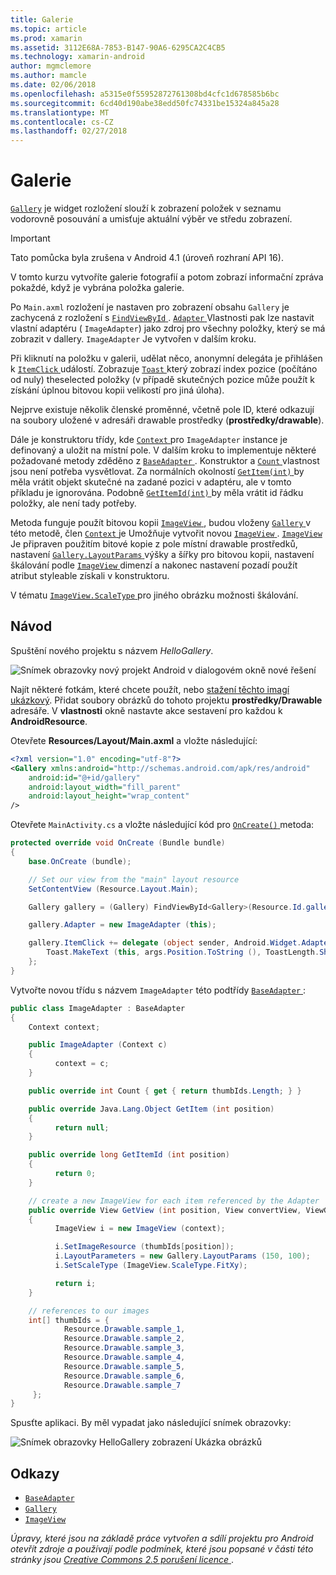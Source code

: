 ```yaml
---
title: Galerie
ms.topic: article
ms.prod: xamarin
ms.assetid: 3112E68A-7853-B147-90A6-6295CA2C4CB5
ms.technology: xamarin-android
author: mgmclemore
ms.author: mamcle
ms.date: 02/06/2018
ms.openlocfilehash: a5315e0f55952872761308bd4cfc1d678585b6bc
ms.sourcegitcommit: 6cd40d190abe38edd50fc74331be15324a845a28
ms.translationtype: MT
ms.contentlocale: cs-CZ
ms.lasthandoff: 02/27/2018
---
```

# <a name="gallery"></a>Galerie

[`Gallery`](https://developer.xamarin.com/api/type/Android.Widget.Gallery/) je widget rozložení slouží k zobrazení položek v seznamu vodorovně posouvání a umisťuje aktuální výběr ve středu zobrazení.

> [!IMPORTANT]
> Tato pomůcka byla zrušena v Android 4.1 (úroveň rozhraní API 16). 

V tomto kurzu vytvoříte galerie fotografií a potom zobrazí informační zpráva pokaždé, když je vybrána položka galerie.

Po `Main.axml` rozložení je nastaven pro zobrazení obsahu `Gallery` je zachycená z rozložení s [ `FindViewById` ](https://developer.xamarin.com/api/member/Android.App.Activity.FindViewById/p/System.Int32/).
[ `Adapter` ](https://developer.xamarin.com/api/property/Android.Widget.AdapterView.RawAdapter/) Vlastnosti pak lze nastavit vlastní adaptéru ( `ImageAdapter`) jako zdroj pro všechny položky, který se má zobrazit v dallery. `ImageAdapter` Je vytvořen v dalším kroku.

Při kliknutí na položku v galerii, udělat něco, anonymní delegáta je přihlášen k [ `ItemClick` ](https://developer.xamarin.com/api/event/Android.Widget.AdapterView.ItemClick/) událostí. Zobrazuje [ `Toast` ](https://developer.xamarin.com/api/type/Android.Widget.Toast/) který zobrazí index pozice (počítáno od nuly) theselected položky (v případě skutečných pozice může použít k získání úplnou bitovou kopii velikostí pro jiná úloha).

Nejprve existuje několik členské proměnné, včetně pole ID, které odkazují na soubory uložené v adresáři drawable prostředky (**prostředky/drawable**).

Dále je konstruktoru třídy, kde [ `Context` ](https://developer.xamarin.com/api/type/Android.Content.Context/) pro `ImageAdapter` instance je definovaný a uložit na místní pole.
V dalším kroku to implementuje některé požadované metody zděděno z [ `BaseAdapter` ](https://developer.xamarin.com/api/type/Android.Widget.BaseAdapter/).
Konstruktor a [ `Count` ](https://developer.xamarin.com/api/property/Android.Widget.BaseAdapter.Count/) vlastnost jsou není potřeba vysvětlovat. Za normálních okolností [ `GetItem(int)` ](https://developer.xamarin.com/api/member/Android.Widget.BaseAdapter.GetItem/p/System.Int32/) by měla vrátit objekt skutečné na zadané pozici v adaptéru, ale v tomto příkladu je ignorována. Podobně [ `GetItemId(int)` ](https://developer.xamarin.com/api/member/Android.Widget.BaseAdapter.GetItemId/p/System.Int32/) by měla vrátit id řádku položky, ale není tady potřeby.

Metoda funguje použít bitovou kopii [ `ImageView` ](https://developer.xamarin.com/api/type/Android.Widget.ImageView/) , budou vloženy [ `Gallery` ](https://developer.xamarin.com/api/type/Android.Widget.Gallery/) v této metodě, člen [ `Context` ](https://developer.xamarin.com/api/type/Android.Content.Context/) je Umožňuje vytvořit novou [ `ImageView` ](https://developer.xamarin.com/api/type/Android.Widget.ImageView/).
[ `ImageView` ](https://developer.xamarin.com/api/type/Android.Widget.ImageView/) Je připraven použitím bitové kopie z pole místní drawable prostředků, nastavení [ `Gallery.LayoutParams` ](https://developer.xamarin.com/api/type/Android.Widget.Gallery+LayoutParams/) výšky a šířky pro bitovou kopii, nastavení škálování podle [ `ImageView` ](https://developer.xamarin.com/api/type/Android.Widget.ImageView/) dimenzí a nakonec nastavení pozadí použít atribut styleable získali v konstruktoru.

V tématu [ `ImageView.ScaleType` ](https://developer.xamarin.com/api/type/Android.Widget.ImageView+ScaleType/) pro jiného obrázku možnosti škálování.

## <a name="walkthrough"></a>Návod

Spuštění nového projektu s názvem *HelloGallery*.

![Snímek obrazovky nový projekt Android v dialogovém okně nové řešení](gallery-images/hellogallery1.png)

Najít některé fotkám, které chcete použít, nebo [stažení těchto imagí ukázkový](http://developer.android.com/shareables/sample_images.zip).
Přidat soubory obrázků do tohoto projektu **prostředky/Drawable** adresáře. V **vlastnosti** okně nastavte akce sestavení pro každou k **AndroidResource**.

Otevřete **Resources/Layout/Main.axml** a vložte následující:

```xml
<?xml version="1.0" encoding="utf-8"?>
<Gallery xmlns:android="http://schemas.android.com/apk/res/android"
    android:id="@+id/gallery"
    android:layout_width="fill_parent"
    android:layout_height="wrap_content"
/>
```

Otevřete `MainActivity.cs` a vložte následující kód pro [ `OnCreate()` ](https://developer.xamarin.com/api/member/Android.App.Activity.OnCreate/p/Android.OS.Bundle/) metoda:

```csharp
protected override void OnCreate (Bundle bundle)
{
    base.OnCreate (bundle);

    // Set our view from the "main" layout resource
    SetContentView (Resource.Layout.Main);

    Gallery gallery = (Gallery) FindViewById<Gallery>(Resource.Id.gallery);

    gallery.Adapter = new ImageAdapter (this);

    gallery.ItemClick += delegate (object sender, Android.Widget.AdapterView.ItemClickEventArgs args) {
        Toast.MakeText (this, args.Position.ToString (), ToastLength.Short).Show ();
    };
}
```

Vytvořte novou třídu s názvem `ImageAdapter` této podtřídy [ `BaseAdapter` ](https://developer.xamarin.com/api/type/Android.Widget.BaseAdapter/):

```csharp
public class ImageAdapter : BaseAdapter
{
    Context context;

    public ImageAdapter (Context c)
    {
          context = c;
    }

    public override int Count { get { return thumbIds.Length; } }

    public override Java.Lang.Object GetItem (int position)
    {
          return null;
    }

    public override long GetItemId (int position)
    {
          return 0;
    }

    // create a new ImageView for each item referenced by the Adapter
    public override View GetView (int position, View convertView, ViewGroup parent)
    {
          ImageView i = new ImageView (context);

          i.SetImageResource (thumbIds[position]);
          i.LayoutParameters = new Gallery.LayoutParams (150, 100);
          i.SetScaleType (ImageView.ScaleType.FitXy);

          return i;
    }

    // references to our images
    int[] thumbIds = {
            Resource.Drawable.sample_1,
            Resource.Drawable.sample_2,
            Resource.Drawable.sample_3,
            Resource.Drawable.sample_4,
            Resource.Drawable.sample_5,
            Resource.Drawable.sample_6,
            Resource.Drawable.sample_7
     };
}

```

Spusťte aplikaci. By měl vypadat jako následující snímek obrazovky:

![Snímek obrazovky HelloGallery zobrazení Ukázka obrázků](gallery-images/hellogallery3.png)


<a name="References" />

## <a name="references"></a>Odkazy

-   [`BaseAdapter`](https://developer.xamarin.com/api/type/Android.Widget.BaseAdapter/)
-   [`Gallery`](https://developer.xamarin.com/api/type/Android.Widget.Gallery/)
-   [`ImageView`](https://developer.xamarin.com/api/type/Android.Widget.ImageView/)

*Úpravy, které jsou na základě práce vytvořen a sdílí projektu pro Android otevřít zdroje a používají podle podmínek, které jsou popsané v části této stránky jsou*
[*Creative Commons 2.5 porušení licence* ](http://creativecommons.org/licenses/by/2.5/).


